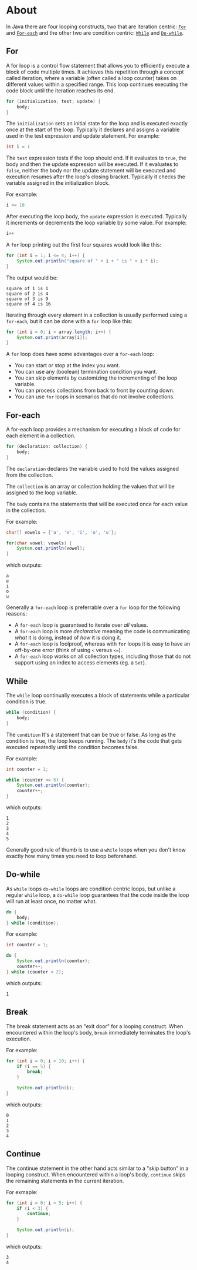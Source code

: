 # About

In Java there are four looping constructs, two that are iteration centric: [`For`] and [`For-each`] and the other two are condition centric: [`While`] and [`Do-while`].

## For

A for loop is a control flow statement that allows you to efficiently execute a block of code multiple times.
It achieves this repetition through a concept called iteration, where a variable (often called a loop counter) takes on different values within a specified range. This loop continues executing the code block until the iteration reaches its end.

```java
for (initialization; test; update) {
    body;
}
```

The `initialization` sets an initial state for the loop and is executed exactly once at the start of the loop.
Typically it declares and assigns a variable used in the test expression and update statement.
For example:

```java
int i = 1
```

The `test` expression tests if the loop should end.
If it evaluates to `true`, the body and then the update expression will be executed.
If it evaluates to `false`, neither the body nor the update statement will be executed and execution resumes after the loop's closing bracket.
Typically it checks the variable assigned in the initialization block.

For example:

```java
i <= 10
```

After executing the loop body, the `update` expression is executed.
Typically it increments or decrements the loop variable by some value.
For example:

```java
i++
```

A `for` loop printing out the first four squares would look like this:

```java
for (int i = 1; i <= 4; i++) {
    System.out.println("square of " + i + " is " + i * i);
}
```

The output would be:

```text
square of 1 is 1
square of 2 is 4
square of 3 is 9
square of 4 is 16
```

Iterating through every element in a collection is usually performed using a `for-each`, but it can be done with a `for` loop like this:

```java
for (int i = 0; i < array.length; i++) {
    System.out.print(array[i]);
}
```

A `for` loop does have some advantages over a `for-each` loop:

- You can start or stop at the index you want.
- You can use any (boolean) termination condition you want.
- You can skip elements by customizing the incrementing of the loop variable.
- You can process collections from back to front by counting down.
- You can use `for` loops in scenarios that do not involve collections.

## For-each

A for-each loop provides a mechanism for executing a block of code for each element in a collection.

```java
for (declaration: collection) {
    body;
}
```

The `declaration` declares the variable used to hold the values assigned from the collection.

The `collection` is an array or collection holding the values that will be assigned to the loop variable.

The `body` contains the statements that will be executed once for each value in the collection.

For example:

```java
char[] vowels = {'a', 'e', 'i', 'o', 'u'};

for(char vowel: vowels) {
    System.out.println(vowel);
}
```

which outputs:

```text
a
e
i
o
u
```

Generally a `for-each` loop is preferrable over a `for` loop for the following reasons:

- A `for-each` loop is guaranteed to iterate over _all_ values.
- A `for-each` loop is more _declarative_ meaning the code is communicating _what_ it is doing, instead of _how_ it is doing it.
- A `for-each` loop is foolproof, whereas with `for` loops it is easy to have an off-by-one error (think of using `<` versus `<=`).
- A `for-each` loop works on all collection types, including those that do not support using an index to access elements (eg. a `Set`).

## While

The `while` loop continually executes a block of statements while a particular condition is true.

```java
while (condition) {
    body;
}
```

The `condition` It's a statement that can be true or false. As long as the condition is true, the loop keeps running.
The `body` it's the code that gets executed repeatedly until the condition becomes false.

For example:

```java
int counter = 1;

while (counter <= 5) {
    System.out.println(counter);
    counter++;
}
```

which outputs:

```text
1
2
3
4
5
```

Generally good rule of thumb is to use a `while` loops when you don't know exactly how many times you need to loop beforehand.

## Do-while

As `while` loops `do-while` loops are condition centric loops, but unlike a regular `while` loop, a `do-while` loop guarantees that the code inside the loop will run at least once, no matter what.

```java
do {
    body;
} while (condition);
```

For example:

```java
int counter = 1;

do {
    System.out.println(counter);
    counter++;
} while (counter < 2);
```

which outputs:

```text
1
```

## Break

The break statement acts as an "exit door" for a looping construct.
When encountered within the loop's body, `break` immediately terminates the loop's execution.

For example:

```java
for (int i = 0; i < 10; i++) {
    if (i == 5) {
        break;
    }

    System.out.println(i);
}
```

which outputs:

```text
0
1
2
3
4
```

## Continue

The continue statement in the other hand acts similar to a "skip button" in a looping construct.
When encountered within a loop's body, `continue` skips the remaining statements in the current iteration.

For exmaple:

```java
for (int i = 0; i < 5; i++) {
    if (i < 3) {
        continue;
    }

    System.out.println(i);
}
```

which outputs:

```text
3
4
```

[`For`]: #for
[`For-each`]: #for-each
[`While`]: #while
[`Do-while`]: #do-while
